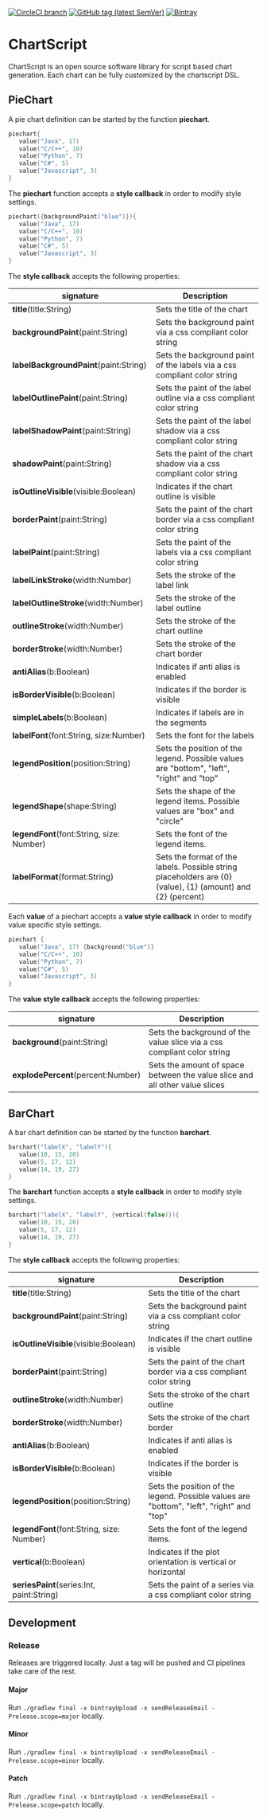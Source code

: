 [![CircleCI branch](https://img.shields.io/circleci/project/github/leftshiftone/chartscript/master.svg?style=flat-square)](https://circleci.com/gh/leftshiftone/chartscript)
[![GitHub tag (latest SemVer)](https://img.shields.io/github/tag/leftshiftone/chartscript.svg?style=flat-square)](https://github.com/leftshiftone/chartscript/tags)
[![Bintray](https://img.shields.io/badge/dynamic/json.svg?label=bintray&query=name&style=flat-square&url=https%3A%2F%2Fapi.bintray.com%2Fpackages%2Fleftshiftone%2Fchartscript%2Fone.leftshift.chartscript.chartscript%2Fversions%2F_latest)](https://bintray.com/leftshiftone/chartscript/one.leftshift.chartscript.chartscript/_latestVersion)

# ChartScript

ChartScript is an open source software library for script based chart generation. 
Each chart can be fully customized by the chartscript DSL. 

## PieChart

A pie chart definition can be started by the function **piechart**.

```kotlin
piechart{
   value("Java", 17)
   value("C/C++", 10)
   value("Python", 7)
   value("C#", 5)
   value("Javascript", 3)
}
```

The **piechart** function accepts a **style callback** in order to modify style settings.

```kotlin
piechart({backgroundPaint("blue")}){
   value("Java", 17)
   value("C/C++", 10)
   value("Python", 7)
   value("C#", 5)
   value("Javascript", 3)
}
```

The **style callback** accepts the following properties:

| signature                                   | Description                                                                                                  |
| ------------------------------------------- | ------------------------------------------------------------------------------------------------------------ |
| **title**(title:String)                     | Sets the title of the chart                                                                                  |
| **backgroundPaint**(paint:String)           | Sets the background paint via a css compliant color string                                                   |
| **labelBackgroundPaint**(paint:String)      | Sets the background paint of the labels via a css compliant color string                                     |
| **labelOutlinePaint**(paint:String)         | Sets the paint of the label outline via a css compliant color string                                         |
| **labelShadowPaint**(paint:String)          | Sets the paint of the label shadow via a css compliant color string                                          |
| **shadowPaint**(paint:String)               | Sets the paint of the chart shadow via a css compliant color string                                          |
| **isOutlineVisible**(visible:Boolean)       | Indicates if the chart outline is visible                                                                    |
| **borderPaint**(paint:String)               | Sets the paint of the chart border via a css compliant color string                                          |
| **labelPaint**(paint:String)                | Sets the paint of the labels via a css compliant color string                                                |
| **labelLinkStroke**(width:Number)           | Sets the stroke of the label link                                                                            |
| **labelOutlineStroke**(width:Number)        | Sets the stroke of the label outline                                                                         |
| **outlineStroke**(width:Number)             | Sets the stroke of the chart outline                                                                         |
| **borderStroke**(width:Number)              | Sets the stroke of the chart border                                                                          |
| **antiAlias**(b:Boolean)                    | Indicates if anti alias is enabled                                                                           |
| **isBorderVisible**(b:Boolean)              | Indicates if the border is visible                                                                           |
| **simpleLabels**(b:Boolean)                 | Indicates if labels are in the segments                                                                      |
| **labelFont**(font:String, size:Number)     | Sets the font for the labels                                                                                 |
| **legendPosition**(position:String)         | Sets the position of the legend. Possible values are "bottom", "left", "right" and "top"                     |
| **legendShape**(shape:String)               | Sets the shape of the legend items. Possible values are "box" and "circle"                                   |
| **legendFont**(font:String, size: Number)   | Sets the font of the legend items.                                                                           |
| **labelFormat**(format:String)              | Sets the format of the labels. Possible string placeholders are {0} (value), {1} (amount) and {2} (percent)  |

Each **value** of a piechart accepts a **value style callback** in order to modify value specific style settings.

```kotlin
piechart {
   value("Java", 17) {background("blue")}
   value("C/C++", 10)
   value("Python", 7)
   value("C#", 5)
   value("Javascript", 3)
}
```

The **value style callback** accepts the following properties:

| signature                          | Description                                                                                                  |
| -----------------------------------| ------------------------------------------------------------------------------------------------------------ |
| **background**(paint:String)       | Sets the background of the value slice via a css compliant color string                                      |
| **explodePercent**(percent:Number) | Sets the amount of space between the value slice and all other value slices                                  |

## BarChart

A bar chart definition can be started by the function **barchart**.

```kotlin
barchart("labelX", "labelY"){
   value(10, 15, 20)
   value(5, 17, 12)
   value(14, 19, 27)
}
```

The **barchart** function accepts a **style callback** in order to modify style settings.

```kotlin
barchart("labelX", "labelY", {vertical(false)}){
   value(10, 15, 20)
   value(5, 17, 12)
   value(14, 19, 27)
}
```

The **style callback** accepts the following properties:

| signature                                   | Description                                                                                                  |
| ------------------------------------------- | ------------------------------------------------------------------------------------------------------------ |
| **title**(title:String)                     | Sets the title of the chart                                                                                  |
| **backgroundPaint**(paint:String)           | Sets the background paint via a css compliant color string                                                   |
| **isOutlineVisible**(visible:Boolean)       | Indicates if the chart outline is visible                                                                    |
| **borderPaint**(paint:String)               | Sets the paint of the chart border via a css compliant color string                                          |
| **outlineStroke**(width:Number)             | Sets the stroke of the chart outline                                                                         |
| **borderStroke**(width:Number)              | Sets the stroke of the chart border                                                                          |
| **antiAlias**(b:Boolean)                    | Indicates if anti alias is enabled                                                                           |
| **isBorderVisible**(b:Boolean)              | Indicates if the border is visible                                                                           |
| **legendPosition**(position:String)         | Sets the position of the legend. Possible values are "bottom", "left", "right" and "top"                     |
| **legendFont**(font:String, size: Number)   | Sets the font of the legend items.                                                                           |
| **vertical**(b:Boolean)                     | Indicates if the plot orientation is vertical or horizontal                                                  |
| **seriesPaint**(series:Int, paint:String)   | Sets the paint of a series via a css compliant color string                                                  |

## Development

### Release
Releases are triggered locally. Just a tag will be pushed and CI pipelines take care of the rest.

#### Major
Run `./gradlew final -x bintrayUpload -x sendReleaseEmail -Prelease.scope=major` locally.

#### Minor
Run `./gradlew final -x bintrayUpload -x sendReleaseEmail -Prelease.scope=minor` locally.

#### Patch
Run `./gradlew final -x bintrayUpload -x sendReleaseEmail -Prelease.scope=patch` locally.
